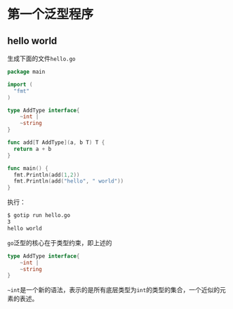 # 第一个泛型程序


## hello world

生成下面的文件`hello.go`

```go
package main

import (
  "fmt"
)

type AddType interface{
	~int |
	~string
}

func add[T AddType](a, b T) T {
  return a + b
}

func main() {
  fmt.Println(add(1,2))
  fmt.Println(add("hello", " world"))
}

```

执行：
```bash
$ gotip run hello.go
3
hello world
```

`go`泛型的核心在于类型约束，即上述的

```go
type AddType interface{
	~int |
	~string
}
```

`~int`是一个新的语法，表示的是所有底层类型为`int`的类型的集合，一个近似的元素的表述。
